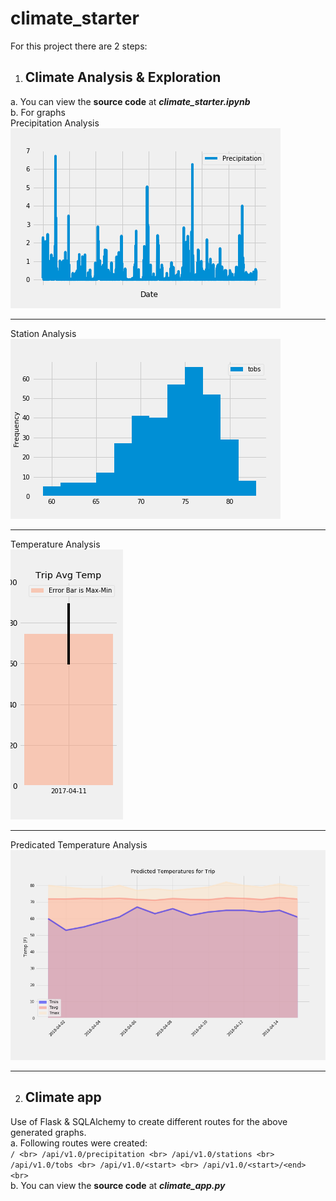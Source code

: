 # climate_starter

For this project there are 2 steps:
1. ## Climate Analysis & Exploration
  a. You can view the **source code** at **<em>climate_starter.ipynb</em>** <br>
  b. For graphs <br>
  Precipitation Analysis <br>
  ![Precipitation Analysis](https://github.com/karikashah/climate_starter/blob/master/Output/Precipitation_last_12months.png)
  
  --------------------------
  Station Analysis <br>
  ![Station Analysis](https://github.com/karikashah/climate_starter/blob/master/Output/Temperature_for_active%20station_last_12months.png)
  
  --------------------------
  Temperature Analysis <br>
  ![Temperature Analysis](https://github.com/karikashah/climate_starter/blob/master/Output/Bar_MyTrip_Avg_Temp.png)
  
  --------------------------
  Predicated Temperature Analysis <br>
  ![Predicated Temperature Analysis](https://github.com/karikashah/climate_starter/blob/master/Output/Predicted_Temperatures_for_Trip.png)
  
  --------------------------
 2. ## Climate app
   Use of Flask & SQLAlchemy to create different routes for the above generated graphs. <br>
   a. Following routes were created:<br>
      ```
      / <br>
      /api/v1.0/precipitation <br>
      /api/v1.0/stations <br>
      /api/v1.0/tobs <br>
      /api/v1.0/<start> <br>
      /api/v1.0/<start>/<end> <br>
      ``` <br>
   b. You can view the **source code** at **<em>climate_app.py</em>**
